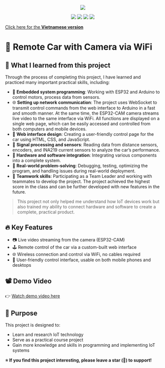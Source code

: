 <p align="center">
  <img src="https://readme-typing-svg.herokuapp.com?font=Fira+Code&size=24&pause=1000&center=true&vCenter=true&width=450&lines=🚗+Remote+Car+with+Camera;" />
</p>

<p align="center">
  <img src="https://img.shields.io/badge/Project-IoT-blue" />
  <img src="https://img.shields.io/badge/Language-C%2B%2B-orange" />
  <img src="https://img.shields.io/badge/Platform-ESP32-lightgrey" />
  <img src="https://img.shields.io/badge/Made%20by-tuancm24 & team-green" />
</p>

[Click here for the **Vietnamese version**](README.vi.md)

# 🚗 Remote Car with Camera via WiFi
## 🎯 What I learned from this project

Through the process of completing this project, I have learned and practiced many important practical skills, including:

- 🧠 **Embedded system programming**: Working with ESP32 and Arduino to control motors, process data from sensors.
- 🌐 **Setting up network communication**: The project uses WebSocket to transmit control commands from the web interface to Arduino in a fast and smooth manner. At the same time, the ESP32-CAM camera streams live video to the same interface via WiFi. All functions are displayed on a single web page, which can be easily accessed and controlled from both computers and mobile devices.
- 🎨 **Web interface design**: Creating a user-friendly control page for the car using HTML, CSS, and JavaScript.
- 📡 **Signal processing and sensors**: Reading data from distance sensors, encoders, and INA219 current sensors to analyze the car’s performance.
- 🔄 **Hardware and software integration**: Integrating various components into a complete system.
- 🧩 **Real-world problem-solving**: Debugging, testing, optimizing the program, and handling issues during real-world deployment.
- 👥 **Teamwork skills**: Participating as a Team Leader and working with teammates to develop the project. The project achieved the highest score in the class and can be further developed with new features in the future.

> This project not only helped me understand how IoT devices work but also trained my ability to connect hardware and software to create a complete, practical product.

## 🔥 Key Features

- 📷 Live video streaming from the camera (ESP32-CAM)
- 🕹️ Remote control of the car via a custom-built web interface
- 🌐 Wireless connection and control via WiFi, no cables required
- 📱 User-friendly control interface, usable on both mobile phones and desktops

## 📽️ Demo Video

👉 [Watch demo video here](https://youtu.be/r2lm_pBjEw8)

## 💼 Purpose

This project is designed to:
- Learn and research IoT technology
- Serve as a practical course project
- Gain more knowledge and skills in programming and implementing IoT systems

**⭐ If you find this project interesting, please leave a star (🌟) to support!**
